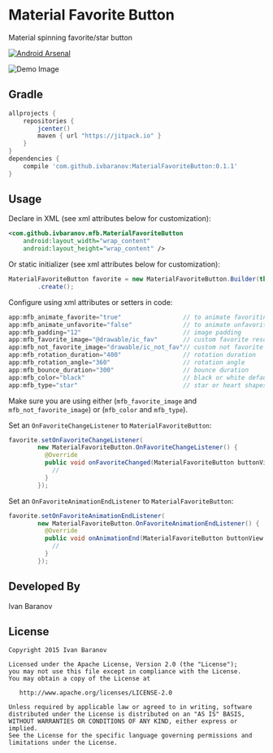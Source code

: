 Material Favorite Button
===============

Material spinning favorite/star button

[![Android Arsenal](https://img.shields.io/badge/Android%20Arsenal-Material%20Favorite%20Button-brightgreen.svg?style=flat)](http://android-arsenal.com/details/1/2612)

![Demo Image][1]

Gradle
-------------------------

```groovy
allprojects {
    repositories { 
        jcenter()
        maven { url "https://jitpack.io" }
    }
}
dependencies {
    compile 'com.github.ivbaranov:MaterialFavoriteButton:0.1.1'
}
```


Usage
-----

Declare in XML (see xml attributes below for customization):

```xml
<com.github.ivbaranov.mfb.MaterialFavoriteButton
    android:layout_width="wrap_content"
    android:layout_height="wrap_content" />
```

Or static initializer (see xml attributes below for customization):

```java
MaterialFavoriteButton favorite = new MaterialFavoriteButton.Builder(this)
        .create();
```



Configure using xml attributes or setters in code:

```java
app:mfb_animate_favorite="true"                 // to animate favoriting
app:mfb_animate_unfavorite="false"              // to animate unfavoriting
app:mfb_padding="12"             	 			// image padding
app:mfb_favorite_image="@drawable/ic_fav"       // custom favorite resource
app:mfb_not_favorite_image="drawable/ic_not_fav"// custom not favorite resource
app:mfb_rotation_duration="400"                 // rotation duration
app:mfb_rotation_angle="360"   				    // rotation angle
app:mfb_bounce_duration="300"            		// bounce duration
app:mfb_color="black"              				// black or white default resources
app:mfb_type="star"           					// star or heart shapes
```
Make sure you are using either (`mfb_favorite_image` and `mfb_not_favorite_image`) or (`mfb_color` and `mfb_type`).

Set an `OnFavoriteChangeListener` to `MaterialFavoriteButton`:

```java
favorite.setOnFavoriteChangeListener(
        new MaterialFavoriteButton.OnFavoriteChangeListener() {
          @Override
          public void onFavoriteChanged(MaterialFavoriteButton buttonView, boolean favorite) {
          	//
          }
        });
```

Set an `OnFavoriteAnimationEndListener` to `MaterialFavoriteButton`:

```java
favorite.setOnFavoriteAnimationEndListener(
        new MaterialFavoriteButton.OnFavoriteAnimationEndListener() {
          @Override
          public void onAnimationEnd(MaterialFavoriteButton buttonView, boolean favorite) {
            //
          }
        });
```


Developed By
--------------------
Ivan Baranov

License
-----------

```
Copyright 2015 Ivan Baranov

Licensed under the Apache License, Version 2.0 (the "License");
you may not use this file except in compliance with the License.
You may obtain a copy of the License at

   http://www.apache.org/licenses/LICENSE-2.0

Unless required by applicable law or agreed to in writing, software
distributed under the License is distributed on an "AS IS" BASIS,
WITHOUT WARRANTIES OR CONDITIONS OF ANY KIND, either express or implied.
See the License for the specific language governing permissions and
limitations under the License.
```

[1]: https://cloud.githubusercontent.com/assets/6000572/10363036/ad97cfae-6dba-11e5-980a-1f5d82afd773.gif
